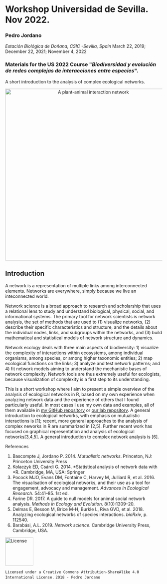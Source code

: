 # Workshop Universidad de Sevilla. Nov 2022.
### Pedro Jordano
*Estación Biológica de Doñana, CSIC -Sevilla, Spain*
March 22, 2019; December 22, 2021;  November 4, 2022

### Materials for the US 2022 Course "*Biodiversidad y evolución de redes complejas de interacciones entre especies*".
A short introduction to the analysis of complex ecological networks.

<p align="center">
  <img src="./images/coverimage2.png" alt="A plant-animal interaction network" width="550"/>
</p>

## Introduction

A network is a representation of multiple links among interconnected elements. Networks are everywhere, simply because we live an inteconnected world.

Network science is a broad approach to research and scholarship that uses a relational lens to study and understand biological, physical, social, and informational systems. The primary tool for network scientists is network analysis, the set of methods that are used to (1) visualize networks, (2) describe their specific characteristics and structure, and the details about the individual nodes, links, and subgroups within the networks, and (3) build mathematical and statistical models of network structure and dynamics.

Network ecology deals with three main aspects of biodiversity: 1) visualize the complexity of interactions within ecosystems, among individual organisms, among species, or among higher taxonomic entities; 2) map ecological functions on the links; 3) analyze and test network patterns; and 4) fit network models aiming to understand the mechanistic bases of network complexity. Network tools are thus extremely useful for ecologists, because visualization of complexity is a first step to its understanding.

This is a short workshop where I aim to present a simple overview of the analysis of ecological networks in R, based on my own experience when analyzing network data and the experience of others that I found particularly useful. In most cases I use my own data and examples, all of them available in [my GitHub repository](https://github.com/pedroj "GitHub PJ") or [our lab repository](https://github.com/PJordano-Lab "PJordano Lab"). A general introduction to ecological networks, with emphasis on mutualistic interactions is [1]; recent, more general approaches to the analysis of complex neworks in R are summarized in [2,5]. Further recent work has focused on graphical representation and analysis of ecological networks[3,4,5]. A general introduction to complex network analysis is [6].

References
1. Bascompte J, Jordano P. 2014. *Mutualistic networks*. Princeton, NJ: Princeton University Press
2. Kolaczyk ED, Csárdi G. 2014. *Statistical analysis of network data with *R. Cambridge, MA, USA: Springer
3. Pocock MJO, Evans DM, Fontaine C, Harvey M, Julliard R, et al. 2016. The visualisation of ecological networks, and their use as a tool for engagement, advocacy and management. *Advances in Ecological Research*. 54:41–85. 1st ed.
4. Farine DR. 2017. A guide to null models for animal social network analysis. *Methods in Ecology and Evolution*. 8(10):1309–20.
5. Delmas E, Besson M, Brice M-H, Burkle L, Riva GVD, et al. 2018. Analyzing ecological networks of species interactions. *bioRxiv*, p. 112540.
6. Barabási, A.L. 2019. *Network science*. Cambridge University Press, Cambridge, USA.


<img src="./images/license.png" alt="License" width="90"/>

`Licensed under a Creative Commons Attribution-ShareAlike 4.0 International License.`
`2018 - Pedro Jordano`
